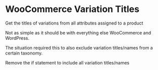 # WooCommerce Variation Titles
Get the titles of variations from all attributes assigned to a product

Not as simple as it should be with everything else WooCommerce and WordPress.

The situation required this to also exclude variation titles/names from a certain taxonomy.

Remove the if statement to include all variation titles/names
